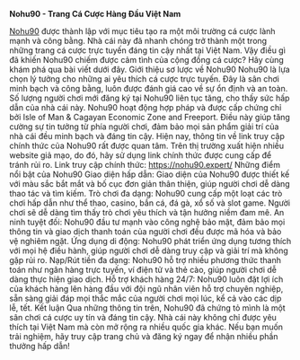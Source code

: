 **Nohu90 - Trang Cá Cược Hàng Đầu Việt Nam**

[Nohu90](https://nohu90.expert/) được thành lập với mục tiêu tạo ra một môi trường cá cược lành mạnh và công bằng. Nhà cái này đã nhanh chóng trở thành một trong những trang cá cược trực tuyến đáng tin cậy nhất tại Việt Nam. Vậy điều gì đã khiến Nohu90 chiếm được cảm tình của cộng đồng cá cược? Hãy cùng khám phá qua bài viết dưới đây.
Giới thiệu sơ lược về Nohu90
Nohu90 là lựa chọn lý tưởng cho những ai yêu thích cá cược trực tuyến. Đây là sân chơi minh bạch và công bằng, luôn được đánh giá cao về sự ổn định và an toàn. Số lượng người chơi mới đăng ký tại Nohu90 liên tục tăng, cho thấy sức hấp dẫn của nhà cái này.
Nohu90 hoạt động hợp pháp và được cấp chứng chỉ bởi Isle of Man & Cagayan Economic Zone and Freeport. Điều này giúp tăng cường sự tin tưởng từ phía người chơi, đảm bảo mọi sản phẩm giải trí của nhà cái đều minh bạch và đáng tin cậy.
Hiện nay, thông tin về link truy cập chính thức của Nohu90 rất được quan tâm. Trên thị trường xuất hiện nhiều website giả mạo, do đó, hãy sử dụng link chính thức được cung cấp để tránh rủi ro.
Link truy cập chính thức: https://nohu90.expert/
Những điểm nổi bật của Nohu90
Giao diện hấp dẫn: Giao diện của Nohu90 được thiết kế với màu sắc bắt mắt và bố cục đơn giản thân thiện, giúp người chơi dễ dàng thao tác và tìm kiếm.
Trò chơi đa dạng: Nohu90 cung cấp một loạt các trò chơi hấp dẫn như thể thao, casino, bắn cá, đá gà, xổ số và slot game. Người chơi sẽ dễ dàng tìm thấy trò chơi yêu thích và tận hưởng niềm đam mê.
An ninh tuyệt đối: Nohu90 đầu tư mạnh vào công nghệ bảo mật, đảm bảo mọi thông tin và giao dịch thanh toán của người chơi đều được mã hóa và bảo vệ nghiêm ngặt.
Ứng dụng di động: Nohu90 phát triển ứng dụng tương thích với mọi hệ điều hành, giúp người chơi dễ dàng truy cập và giải trí mà không gặp rủi ro.
Nạp/Rút tiền đa dạng: Nohu90 hỗ trợ nhiều phương thức thanh toán như ngân hàng trực tuyến, ví điện tử và thẻ cào, giúp người chơi dễ dàng thực hiện giao dịch.
Hỗ trợ khách hàng 24/7: Nohu90 luôn đặt lợi ích của khách hàng lên hàng đầu với đội ngũ nhân viên hỗ trợ chuyên nghiệp, sẵn sàng giải đáp mọi thắc mắc của người chơi mọi lúc, kể cả vào các dịp lễ, tết.
Kết luận
Qua những thông tin trên, Nohu90 đã chứng tỏ mình là một sân chơi cá cược uy tín và đáng tin cậy. Nhà cái này không chỉ được yêu thích tại Việt Nam mà còn mở rộng ra nhiều quốc gia khác. Nếu bạn muốn trải nghiệm, hãy truy cập trang chủ và đăng ký ngay để nhận nhiều phần thưởng hấp dẫn!

